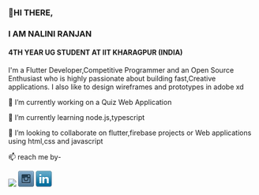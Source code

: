 <h3>👋HI THERE,</h3>
<h3>I AM NALINI RANJAN</h3>
<h4>4TH YEAR UG STUDENT AT IIT KHARAGPUR (INDIA)</h4>
<p>I'm a Flutter Developer,Competitive Programmer and an Open Source Enthusiast who is highly passionate about building fast,Creative applications. I also like to design wireframes and prototypes in adobe xd</p>
<p>🔭 I’m currently working on a Quiz Web Application</p>
<p>🌱 I’m currently learning node.js,typescript</p>
<p>🤝 I’m looking to collaborate on flutter,firebase projects or Web applications using html,css and javascript</p>
<p>📫 reach me by-</p>
<p><a href="https://www.facebook.com/profile.php?id=100009726781584" target="_blank"><img src="https://www.flaticon.com/authors/freepik" height="32px"></a>
<a href="https://www.instagram.com/_nalini.ranjan/?hl=en" target="_blank"><img src="instagram.png" height="32px"></a>
<a href="https://www.linkedin.com/in/nalini-jatwar-23b651147" target="_blank"><img src="linkedin.png" height="32px"></a></p>
<!--
**nalini21/nalini21** is a ✨ _special_ ✨ repository because its `README.md` (this file) appears on your GitHub profile.

Here are some ideas to get you started:

- 🔭 I’m currently working on ...
- 🌱 I’m currently learning ...
- 👯 I’m looking to collaborate on ...
- 🤔 I’m looking for help with ...
- 💬 Ask me about ...
- 📫 How to reach me: ...
- 😄 Pronouns: ...
- ⚡ Fun fact: ...
-->
